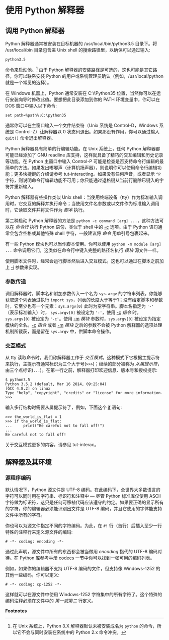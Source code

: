 使用 Python 解释器
==================

调用 Python 解释器
------------------

Python 解释器通常被安装在目标机器的 /usr/local/bin/python3.5 目录下。将
/usr/local/bin 目录包含进 Unix shell 的搜索路径里，以确保可以通过输入:

``` {.sourceCode .text}
python3.5
```

命令来启动他。[^1] 由于 Python
解释器的安装路径是可选的，这也可能是其它路径，你可以联系安装 Python
的用户或系统管理员确认（例如，/usr/local/python 就是一个常见的选择）。

在 Windows 机器上，Python 通常安装在 C:\\\\Python35
位置，当然你可以在运行安装向导时修改此值。要想把此目录添加到你的 PATH
环境变量中，你可以在 DOS 窗口中输入以下命令:

    set path=%path%;C:\python35

通常你可以在主窗口输入一个文件结束符（Unix 系统是 Control-D，Windows
系统是 Control-Z）让解释器以 0
状态码退出。如果那没有作用，你可以通过输入 `quit()` 命令退出解释器。

Python 解释器具有简单的行编辑功能。在 Unix 系统上，任何 Python
解释器都可能已经添加了 GNU readline
库支持，这样就具备了精巧的交互编辑和历史记录等功能。在 Python
主窗口中输入 Control-P
可能是检查是否支持命令行编辑的最简单的方法。如果发出嘟嘟声（计算机扬声器），则说明你可以使用命令行编辑功能；更多快捷键的介绍请参考
tut-interacting。如果没有任何声音，或者显示 `^P`
字符，则说明命令行编辑功能不可用；你只能通过退格键从当前行删除已键入的字符并重新输入。

Python 解释器有些操作类似 Unix
shell：当使用终端设备（tty）作为标准输入调用时，它交互的解释并执行命令；当使用文件名参数或以文件作为标准输入调用时，它读取文件并将文件作为
*脚本* 执行。

第二种启动 Python 解释器的方法是
`python -c command [arg] ...`，这种方法可以在 *命令行* 执行 Python
语句，类似于 shell 中的
[-c](https://docs.python.org/3/using/cmdline.html#cmdoption-c)
选项。由于 Python 语句通常会包含空格或其他特殊 shell 字符，一般建议将
*命令* 用单引号包裹起来。

有一些 Python 模块也可以当作脚本使用。你可以使用
`python -m module [arg] ...`
命令调用它们，这类似在命令行中键入完整的路径名执行 *模块* 源文件一样。

使用脚本文件时，经常会运行脚本然后进入交互模式。这也可以通过在脚本之前加上
[-i](https://docs.python.org/3/using/cmdline.html#cmdoption-i)
参数来实现。

### 参数传递

调用解释器时，脚本名和附加参数传入一个名为 `sys.argv`
的字符串列表。你能够获取这个列表通过执行
`import sys`，列表的长度大于等于1；没有给定脚本和参数时，它至少也有一个元素：`sys.argv[0]`
此时为空字符串。脚本名指定为 `'-'` （表示标准输入）时， `sys.argv[0]`
被设定为 `'-'`，使用
[-c](https://docs.python.org/3/using/cmdline.html#cmdoption-c) *指令*
时，`sys.argv[0]` 被设定为 `'-c'`。使用
[-m](https://docs.python.org/3/using/cmdline.html#cmdoption-m) *模块*
参数时，`sys.argv[0]`
被设定为指定模块的全名。[-c](https://docs.python.org/3/using/cmdline.html#cmdoption-c)
*指令* 或者
[-m](https://docs.python.org/3/using/cmdline.html#cmdoption-m) *模块*
之后的参数不会被 Python 解释器的选项处理机制所截获，而是留在 `sys.argv`
中，供脚本命令操作。

### 交互模式

从 tty 读取命令时，我们称解释器工作于
*交互模式*。这种模式下它根据主提示符来执行，主提示符通常标识为三个大于号(`>>>`)；继续的部分被称为
*从属提示符*，由三个点标识(`...`)。在第一行之前，解释器打印欢迎信息、版本号和授权提示:

    $ python3.5
    Python 3.5.2 (default, Mar 16 2014, 09:25:04)
    [GCC 4.8.2] on linux
    Type "help", "copyright", "credits" or "license" for more information.
    >>>

输入多行结构时需要从属提示符了，例如，下面这个
[if](https://docs.python.org/3/reference/compound_stmts.html#if) 语句:

    >>> the_world_is_flat = 1
    >>> if the_world_is_flat:
    ...     print("Be careful not to fall off!")
    ...
    Be careful not to fall off!

关于交互模式更多的内容，请参见 tut-interac。

解释器及其环境
--------------

### 源程序编码

默认情况下，Python 源文件是 UTF-8
编码。在此编码下，全世界大多数语言的字符可以同时用在字符串、标识符和注释中
— 尽管 Python 标准库仅使用 ASCII
字符做为标识符，这只是任何可移植代码应该遵守的约定。如果要正确的显示所有的字符，你的编辑器必须能识别出文件是
UTF-8 编码，并且它使用的字体能支持文件中所有的字符。

你也可以为源文件指定不同的字符编码。为此，在 `#!`
行（首行）后插入至少一行特殊的注释行来定义源文件的编码:

    # -*- coding: encoding -*-

通过此声明，源文件中所有的东西都会被当做用 *encoding* 指代的 UTF-8
编码对待。在 Python 库参考手册
[codecs](https://docs.python.org/3/library/codecs.html#module-codecs)
一节中你可以找到一张可用的编码列表。

例如，如果你的编辑器不支持 UTF-8 编码的文件，但支持像 Windows-1252
的其他一些编码，你可以定义:

    # -*- coding: cp-1252 -*-

这样就可以在源文件中使用 Windows-1252
字符集中的所有字符了。这个特殊的编码注释必须在文件中的 *第一或第二*
行定义。

**Footnotes**

[^1]: 在 Unix 系统上，Python 3.X 解释器默认未被安装成名为 `python`
    的命令，所以它不会与同时安装在系统中的 Python 2.x 命令冲突。
